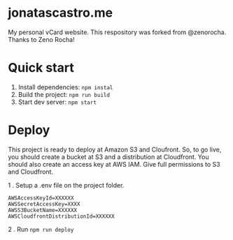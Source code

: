 # jonatascastro.me

My personal vCard website.
This respository was forked from @zenorocha. Thanks to Zeno Rocha!

# Quick start
1. Install dependencies: `npm instal`
2. Build the project: `npm run build`
3. Start dev server: `npm start`

# Deploy
This project is ready to deploy at Amazon S3 and Cloufront. 
So, to go live, you should create a bucket at S3 and a distribution at Cloudfront.
You should also create an access key at AWS IAM. Give full permissions to S3 and Cloudfront.

1 . Setup a .env file on the project folder.
```
AWSAccessKeyId=XXXXXX
AWSSecretAccessKey=XXXX
AWSS3BucketName=XXXXXX
AWSCloudfrontDistributionId=XXXXXX
```
2 . Run `npm run deploy`



